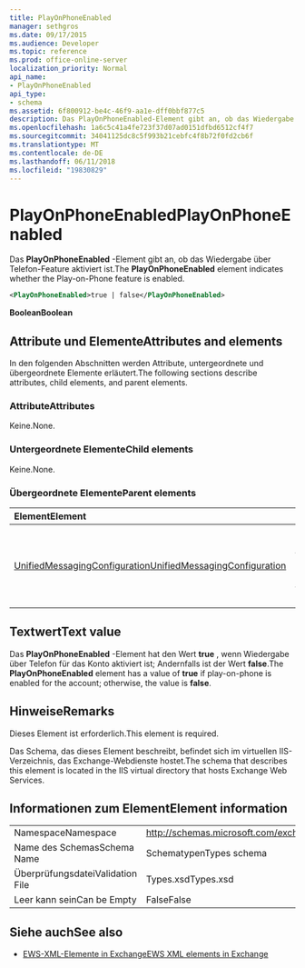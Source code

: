 ```yaml
---
title: PlayOnPhoneEnabled
manager: sethgros
ms.date: 09/17/2015
ms.audience: Developer
ms.topic: reference
ms.prod: office-online-server
localization_priority: Normal
api_name:
- PlayOnPhoneEnabled
api_type:
- schema
ms.assetid: 6f800912-be4c-46f9-aa1e-dff0bbf877c5
description: Das PlayOnPhoneEnabled-Element gibt an, ob das Wiedergabe über Telefon-Feature aktiviert ist.
ms.openlocfilehash: 1a6c5c41a4fe723f37d07ad0151dfbd6512cf4f7
ms.sourcegitcommit: 34041125dc8c5f993b21cebfc4f8b72f0fd2cb6f
ms.translationtype: MT
ms.contentlocale: de-DE
ms.lasthandoff: 06/11/2018
ms.locfileid: "19830829"
---
```

# <a name="playonphoneenabled"></a><span data-ttu-id="6a32e-103">PlayOnPhoneEnabled</span><span class="sxs-lookup"><span data-stu-id="6a32e-103">PlayOnPhoneEnabled</span></span>

<span data-ttu-id="6a32e-104">Das **PlayOnPhoneEnabled** -Element gibt an, ob das Wiedergabe über Telefon-Feature aktiviert ist.</span><span class="sxs-lookup"><span data-stu-id="6a32e-104">The **PlayOnPhoneEnabled** element indicates whether the Play-on-Phone feature is enabled.</span></span> 
  
```XML
<PlayOnPhoneEnabled>true | false</PlayOnPhoneEnabled>
```

 <span data-ttu-id="6a32e-105">**Boolean**</span><span class="sxs-lookup"><span data-stu-id="6a32e-105">**Boolean**</span></span>
## <a name="attributes-and-elements"></a><span data-ttu-id="6a32e-106">Attribute und Elemente</span><span class="sxs-lookup"><span data-stu-id="6a32e-106">Attributes and elements</span></span>

<span data-ttu-id="6a32e-107">In den folgenden Abschnitten werden Attribute, untergeordnete und übergeordnete Elemente erläutert.</span><span class="sxs-lookup"><span data-stu-id="6a32e-107">The following sections describe attributes, child elements, and parent elements.</span></span>
  
### <a name="attributes"></a><span data-ttu-id="6a32e-108">Attribute</span><span class="sxs-lookup"><span data-stu-id="6a32e-108">Attributes</span></span>

<span data-ttu-id="6a32e-109">Keine.</span><span class="sxs-lookup"><span data-stu-id="6a32e-109">None.</span></span>
  
### <a name="child-elements"></a><span data-ttu-id="6a32e-110">Untergeordnete Elemente</span><span class="sxs-lookup"><span data-stu-id="6a32e-110">Child elements</span></span>

<span data-ttu-id="6a32e-111">Keine.</span><span class="sxs-lookup"><span data-stu-id="6a32e-111">None.</span></span>
  
### <a name="parent-elements"></a><span data-ttu-id="6a32e-112">Übergeordnete Elemente</span><span class="sxs-lookup"><span data-stu-id="6a32e-112">Parent elements</span></span>

|<span data-ttu-id="6a32e-113">**Element**</span><span class="sxs-lookup"><span data-stu-id="6a32e-113">**Element**</span></span>|<span data-ttu-id="6a32e-114">**Beschreibung**</span><span class="sxs-lookup"><span data-stu-id="6a32e-114">**Description**</span></span>|
|:-----|:-----|
|[<span data-ttu-id="6a32e-115">UnifiedMessagingConfiguration</span><span class="sxs-lookup"><span data-stu-id="6a32e-115">UnifiedMessagingConfiguration</span></span>](unifiedmessagingconfiguration.md) <br/> |<span data-ttu-id="6a32e-116">Enthält Konfigurationsinformationen für den Unified Messaging-Dienst.</span><span class="sxs-lookup"><span data-stu-id="6a32e-116">Contains configuration information for the Unified Messaging service.</span></span>  <br/> |
   
## <a name="text-value"></a><span data-ttu-id="6a32e-117">Textwert</span><span class="sxs-lookup"><span data-stu-id="6a32e-117">Text value</span></span>

<span data-ttu-id="6a32e-118">Das **PlayOnPhoneEnabled** -Element hat den Wert **true** , wenn Wiedergabe über Telefon für das Konto aktiviert ist; Andernfalls ist der Wert **false**.</span><span class="sxs-lookup"><span data-stu-id="6a32e-118">The **PlayOnPhoneEnabled** element has a value of **true** if play-on-phone is enabled for the account; otherwise, the value is **false**.</span></span>
  
## <a name="remarks"></a><span data-ttu-id="6a32e-119">Hinweise</span><span class="sxs-lookup"><span data-stu-id="6a32e-119">Remarks</span></span>

<span data-ttu-id="6a32e-120">Dieses Element ist erforderlich.</span><span class="sxs-lookup"><span data-stu-id="6a32e-120">This element is required.</span></span>
  
<span data-ttu-id="6a32e-121">Das Schema, das dieses Element beschreibt, befindet sich im virtuellen IIS-Verzeichnis, das Exchange-Webdienste hostet.</span><span class="sxs-lookup"><span data-stu-id="6a32e-121">The schema that describes this element is located in the IIS virtual directory that hosts Exchange Web Services.</span></span>
  
## <a name="element-information"></a><span data-ttu-id="6a32e-122">Informationen zum Element</span><span class="sxs-lookup"><span data-stu-id="6a32e-122">Element information</span></span>

|||
|:-----|:-----|
|<span data-ttu-id="6a32e-123">Namespace</span><span class="sxs-lookup"><span data-stu-id="6a32e-123">Namespace</span></span>  <br/> |http://schemas.microsoft.com/exchange/services/2006/types  <br/> |
|<span data-ttu-id="6a32e-124">Name des Schemas</span><span class="sxs-lookup"><span data-stu-id="6a32e-124">Schema Name</span></span>  <br/> |<span data-ttu-id="6a32e-125">Schematypen</span><span class="sxs-lookup"><span data-stu-id="6a32e-125">Types schema</span></span>  <br/> |
|<span data-ttu-id="6a32e-126">Überprüfungsdatei</span><span class="sxs-lookup"><span data-stu-id="6a32e-126">Validation File</span></span>  <br/> |<span data-ttu-id="6a32e-127">Types.xsd</span><span class="sxs-lookup"><span data-stu-id="6a32e-127">Types.xsd</span></span>  <br/> |
|<span data-ttu-id="6a32e-128">Leer kann sein</span><span class="sxs-lookup"><span data-stu-id="6a32e-128">Can be Empty</span></span>  <br/> |<span data-ttu-id="6a32e-129">False</span><span class="sxs-lookup"><span data-stu-id="6a32e-129">False</span></span>  <br/> |
   
## <a name="see-also"></a><span data-ttu-id="6a32e-130">Siehe auch</span><span class="sxs-lookup"><span data-stu-id="6a32e-130">See also</span></span>



- [<span data-ttu-id="6a32e-131">EWS-XML-Elemente in Exchange</span><span class="sxs-lookup"><span data-stu-id="6a32e-131">EWS XML elements in Exchange</span></span>](ews-xml-elements-in-exchange.md)

